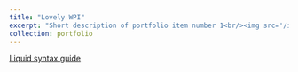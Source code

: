 ```yaml
---
title: "Lovely WPI"
excerpt: "Short description of portfolio item number 1<br/><img src='/images/portfolio/1.jpg'>"
collection: portfolio
---
```


[Liquid syntax guide](https://shopify.github.io/liquid/tags/control-flow/)